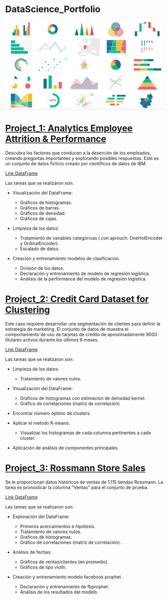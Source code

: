 
# DataScience_Portfolio

![](datavizpreviewimage2.png)

# [Project_1: Analytics Employee Attrition & Performance](https://github.com/Lapantufla/Data_Analysis/blob/HumanResources_project/HumanResources_project.ipynb)

Descubra los factores que conducen a la deserción de los empleados, creando preguntas importantes y explorando posibles respuestas. 
Este es un conjunto de datos ficticio creado por científicos de datos de IBM.

[Link DataFrame](https://www.kaggle.com/datasets/pavansubhasht/ibm-hr-analytics-attrition-dataset?datasetId=1067&sortBy=voteCount)

Las tareas que se realizaron son: 

* Visualización del DataFrame: 
  * Gráficos de histogramas.
  * Gráficos de barras.
  * Gráficos de densidad.
  * Gráficos de cajas.
 
* Limpieza de los datos:
  * Tratamiento de variables categóricas ( con aprouch: OneHotEncoder y OrdinalEncoder).
  * Escalado de datos.

* Creación y entrenamiento modelos de clasificación.
  * División de los datos.
  * Declaración y entrenamiento de modelo de regresión logística.
  * Análisis de la performance del modelo de regresión logística.


# [Project_2: Credit Card Dataset for Clustering](https://github.com/Lapantufla/Data_Analysis/blob/Marketing_project/CreditCardClustering_project.ipynb)

Este caso requiere desarrollar una segmentación de clientes para definir la estrategia de marketing. 
El conjunto de datos de muestra el comportamiento de uso de tarjetas de crédito de aproximadamente 9000 titulares activos durante los últimos 6 meses.

[Link DataFrame](https://www.kaggle.com/datasets/arjunbhasin2013/ccdata)

Las tareas que se realizaron son: 

* Limpieza de los datos:
  * Tratamiento de valores nulos.

* Visualización del DataFrame: 
  * Gráficos de histogramas con estimación de densidad kernel.
  * Gráfico de correlaciones (matriz de correlación)

* Encontrar número óptimo de clusters.

* Aplicar el metodo K-means.
  * Visualizar los histogramas de cada columna pertinentes a cada cluster.

* Aplicación de análisis de componentes principales.

# [Project_3: Rossmann Store Sales](https://github.com/Lapantufla/Data_Analysis/blob/StoreSales_project/StoreSales_project.ipynb)

Se le proporcionan datos históricos de ventas de 1.115 tiendas Rossmann. La tarea es pronosticar la columna "Ventas" para el conjunto de prueba.

[Link DataFrame](https://www.kaggle.com/c/rossmann-store-sales/data)

Las tareas que se realizaron son: 

* Exploración del DataFrame:
  * Primeros acercamientos e hipótesis.
  * Tratamiento de valores nulos.
  * Graficos de histogramas.
  * Gráfico de correlaciones (matriz de correlación).

* Análisis de fechas:
  * Gráficos de ventas/clientes (en promedio).
  * Gráficos de tipo violín.

* Creación y entrenamiento modelo facebook prophet.
   * Declaración y entrenamiento de fbprophet.
   * Análisis de los resultados del modelo.

